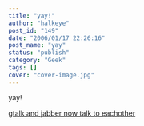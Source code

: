 ```yaml
---
title: "yay!"
author: "halkeye"
post_id: "149"
date: "2006/01/17 22:26:16"
post_name: "yay"
status: "publish"
category: "Geek"
tags: []
cover: "cover-image.jpg"
---
```


yay!

[gtalk and jabber now talk to eachother](https://googletalk.blogspot.com/2006/01/xmpp-federation.html)
